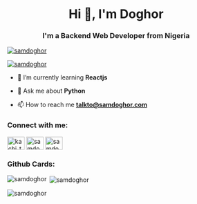 <h1 align="center">Hi 👋, I'm Doghor</h1>
<h3 align="center">I'm a Backend Web Developer from Nigeria</h3>
<!--
<p align="left"> <img src="https://komarev.com/ghpvc/?username=samdoghor&label=Profile%20views&color=274472&style=for-the-badge" alt="samdoghor" /> </p>
<p align="left"> <a href="https://github.com/ryo-ma/github-profile-trophy"><img src="https://github-profile-trophy.vercel.app/?username=samdoghor" alt="samdoghor" /></a> </p>
-->
<p align="left"> <a href="https://twitter.com/samdoghor" target="blank"><img src="https://img.shields.io/twitter/follow/samdoghor?color=%23111111&style=plastic" alt="samdoghor" /></a> </p>

<p align="left"> <a href="https://stackoverflow.com/users/11887267" target="blank"><img src="https://img.shields.io/stackexchange/stackoverflow/r/11887267?color=%23111111" alt="samdoghor" /></a> </p>

- 🌱 I’m currently learning **Reactjs**

- 💬 Ask me about **Python**

- 📫 How to reach me **talkto@samdoghor.com**

<h3 align="left">Connect with me:</h3>
<p align="left">
<a href="https://instagram.com/samdoghor" target="blank"><img align="center" src="https://raw.githubusercontent.com/rahuldkjain/github-profile-readme-generator/master/src/images/icons/Social/instagram.svg" alt="kachi_the_human" height="30" width="40" /></a>
<a href="https://twitter.com/samdoghor" target="blank"><img align="center" src="https://raw.githubusercontent.com/rahuldkjain/github-profile-readme-generator/master/src/images/icons/Social/twitter.svg" alt="samdoghor" height="30" width="40" /></a>
<a href="https://linkedin.com/in/samdoghor" target="blank"><img align="center" src="https://raw.githubusercontent.com/rahuldkjain/github-profile-readme-generator/master/src/images/icons/Social/linked-in-alt.svg" alt="samdoghor" height="30" width="40" /></a>
</p>

<h3 align="left">Github Cards:</h3>
<p><img align="left" src="https://github-readme-stats.vercel.app/api/top-langs?username=samdoghor&show_icons=true&locale=en&layout=compact" alt="samdoghor" /></p>
<p>&nbsp;<img align="center" src="https://github-readme-stats.vercel.app/api?username=samdoghor&show_icons=true&locale=en" alt="samdoghor" /></p>
<p><img align="center" src="https://github-readme-streak-stats.herokuapp.com/?user=samdoghor&" alt="samdoghor" /></p>

<!--
**samdoghor/samdoghor** is a ✨ _special_ ✨ repository because its `README.md` (this file) appears on your GitHub profile.

Here are some ideas to get you started:

- 🔭 I’m currently working on ...
- 🌱 I’m currently learning ...
- 👯 I’m looking to collaborate on ...
- 🤔 I’m looking for help with ...
- 💬 Ask me about ...
- 📫 How to reach me: ...
- 😄 Pronouns: ...
- ⚡ Fun fact: ...
-->
